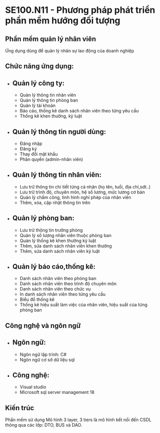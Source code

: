 # SE100.N11 - Phương pháp phát triển phần mềm hướng đối tượng
## Phần mềm quản lý nhân viên
Ứng dụng dùng để quản lý nhân sự lao động của doanh nghiệp

## Chức năng ứng dụng:

- ## Quản lý công ty:
     -  Quản lý thông tin nhân viên
     -  Quản lý thông tin phòng ban
     -  Quản lý tài khoản
     -  Báo cáo, thống kê danh sách nhân viên theo từng yêu cầu
     -  Thống kê khen thưởng, kỷ luật
 - ## Quản lý thông tin người dùng:
      -  Đăng nhập
      -  Đăng ký
      -  Thay đổi mật khẩu
      -  Phân quyền (admin-nhân viên)
 - ## Quản lý thông tin nhân viên:
      -  Lưu trữ thông tin chi tiết từng cá nhân (họ tên, tuổi, địa chỉ,sdt..)
      -  Lưu trữ trình độ, chuyên môn, hệ số lương, mức lương cơ bản
      -  Quản lý chấm công, tình hình nghỉ phép của nhân viên
      -  Thêm, xóa, cập nhật thông tin trên
 - ## Quản lý phòng ban:
      -  Lưu trữ thông tin trưởng phòng
      -  Quản lý số lượng nhân viên thuộc phòng ban 
      -  Quản lý thống kê khen thưởng kỷ luật
      -  Thêm, sửa danh sách nhân viên khen thưởng
      -  Thêm, sửa danh sách nhân viên kỷ luật
  - ## Quản lý báo cáo,thống kê:
      -  Danh sách nhân viên theo phòng ban
      -  Danh sách nhân viên theo trình độ chuyên môn
      -  Danh sách nhân viên theo chức vụ
      -  In danh sách nhân viên theo từng yêu cầu
      -  Biểu đồ thống kê
      -  Thống kê hiệu suất làm việc của nhân viên, hiệu suất của từng phòng ban
  
## Công nghệ và ngôn ngữ
   - ## Ngôn ngữ:
       - Ngôn ngữ lập trình: C#
       - Ngôn ngữ cơ sở dữ liệu sql
   - ## Công nghệ:
       - Visual studio 
       - Microsoft sql server management 18

## Kiến trúc 
Phần mềm sử dụng Mô hình 3 layer, 3 tiers là mô hình kết nối đến CSDL thông qua các lớp: DTO, BUS và DAO.

  
